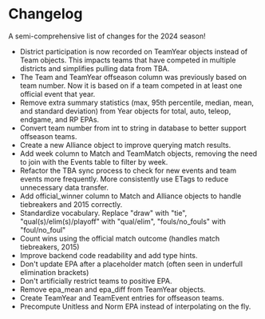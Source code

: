 # Changelog

A semi-comprehensive list of changes for the 2024 season!

- District participation is now recorded on TeamYear objects instead of Team objects. This impacts teams that have competed in multiple districts and simplifies pulling data from TBA.
- The Team and TeamYear offseason column was previously based on team number. Now it is based on if a team competed in at least one official event that year.
- Remove extra summary statistics (max, 95th percentile, median, mean, and standard deviation) from Year objects for total, auto, teleop, endgame, and RP EPAs.
- Convert team number from int to string in database to better support offseason teams.
- Create a new Alliance object to improve querying match results.
- Add week column to Match and TeamMatch objects, removing the need to join with the Events table to filter by week.
- Refactor the TBA sync process to check for new events and team events more frequently. More consistently use ETags to reduce unnecessary data transfer.
- Add official_winner column to Match and Alliance objects to handle tiebreakers and 2015 correctly.
- Standardize vocabulary. Replace "draw" with "tie", "qual(s)/elim(s)/playoff" with "qual/elim", "fouls/no_fouls" with "foul/no_foul"
- Count wins using the official match outcome (handles match tiebreakers, 2015)
- Improve backend code readability and add type hints.
- Don't update EPA after a placeholder match (often seen in underfull elimination brackets)
- Don't artificially restrict teams to positive EPA.
- Remove epa_mean and epa_diff from TeamYear objects.
- Create TeamYear and TeamEvent entries for offseason teams.
- Precompute Unitless and Norm EPA instead of interpolating on the fly.
